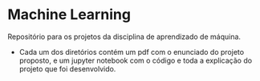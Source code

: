 # Machine Learning
Repositório para os projetos da disciplina de aprendizado de máquina.
- Cada um dos diretórios contém um pdf com o enunciado do projeto proposto, e um jupyter notebook com o código e toda a explicação do projeto que foi desenvolvido. 